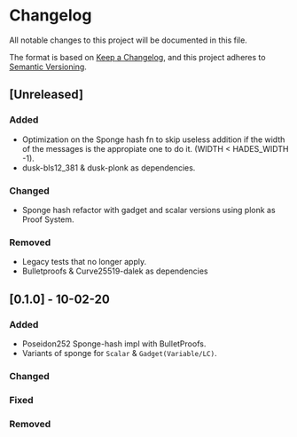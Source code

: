 # Changelog

All notable changes to this project will be documented in this file.

The format is based on [Keep a Changelog](https://keepachangelog.com/en/1.0.0/),
and this project adheres to [Semantic Versioning](https://semver.org/spec/v2.0.0.html).

## [Unreleased]
### Added
- Optimization on the Sponge hash fn to skip useless addition if the width of the messages is the appropiate one to do it. (WIDTH < HADES_WIDTH -1).
- dusk-bls12_381 & dusk-plonk as dependencies.

### Changed
- Sponge hash refactor with gadget and scalar versions using plonk as Proof System.

### Removed
- Legacy tests that no longer apply.
- Bulletproofs & Curve25519-dalek as dependencies

## [0.1.0] - 10-02-20

### Added

- Poseidon252 Sponge-hash impl with BulletProofs.
- Variants of sponge for `Scalar` & `Gadget(Variable/LC)`.

### Changed

### Fixed

### Removed
